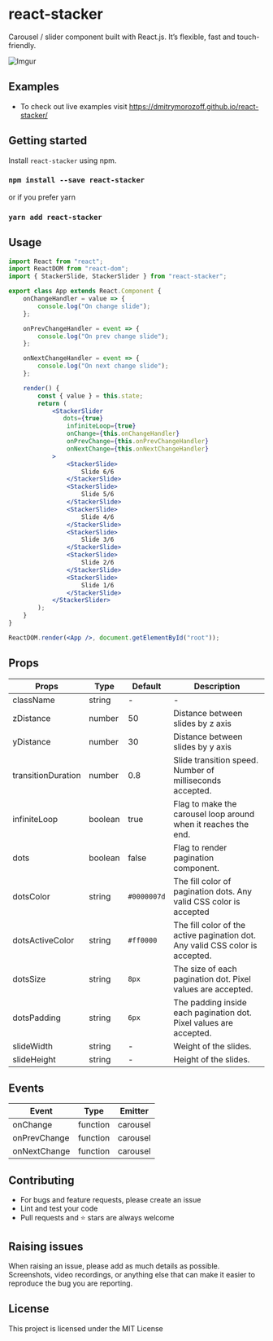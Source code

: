# react-stacker

Carousel / slider component built with React.js. It’s flexible, fast and touch-friendly.

![Imgur](https://i.imgur.com/4guLYcr.gif)

## Examples

-   To check out live examples visit https://dmitrymorozoff.github.io/react-stacker/

## Getting started

Install `react-stacker` using npm.

### `npm install --save react-stacker`

or if you prefer yarn

### `yarn add react-stacker`

## Usage

```jsx
import React from "react";
import ReactDOM from "react-dom";
import { StackerSlide, StackerSlider } from "react-stacker";

export class App extends React.Component {
    onChangeHandler = value => {
        console.log("On change slide");
    };

    onPrevChangeHandler = event => {
        console.log("On prev change slide");
    };

    onNextChangeHandler = event => {
        console.log("On next change slide");
    };

    render() {
        const { value } = this.state;
        return (
            <StackerSlider
               dots={true}
                infiniteLoop={true}
                onChange={this.onChangeHandler}
                onPrevChange={this.onPrevChangeHandler}
                onNextChange={this.onNextChangeHandler}
            >
                <StackerSlide>
                    Slide 6/6
                </StackerSlide>
                <StackerSlide>
                    Slide 5/6
                </StackerSlide>
                <StackerSlide>
                    Slide 4/6
                </StackerSlide>
                <StackerSlide>
                    Slide 3/6
                </StackerSlide>
                <StackerSlide>
                    Slide 2/6
                </StackerSlide>
                <StackerSlide>
                    Slide 1/6
                </StackerSlide>
            </StackerSlider>
        );
    }
}

ReactDOM.render(<App />, document.getElementById("root"));
```

## Props

| Props              | Type    | Default     | Description                                                                   |
| ------------------ | ------- | ----------- | ----------------------------------------------------------------------------- |
| className          | string  | -           | -                                                                             |
| zDistance          | number  | 50          | Distance between slides by z axis                                             |
| yDistance          | number  | 30          | Distance between slides by y axis                                             |
| transitionDuration | number  | 0.8         | Slide transition speed. Number of milliseconds accepted.                      |
| infiniteLoop       | boolean | true        | Flag to make the carousel loop around when it reaches the end.                |
| dots               | boolean | false       | Flag to render pagination component.                                          |
| dotsColor          | string  | `#0000007d` | The fill color of pagination dots. Any valid CSS color is accepted            |
| dotsActiveColor    | string  | `#ff0000`   | The fill color of the active pagination dot. Any valid CSS color is accepted. |
| dotsSize           | string  | `8px`       | The size of each pagination dot. Pixel values are accepted.                   |
| dotsPadding        | string  | `6px`       | The padding inside each pagination dot. Pixel values are accepted.            |
| slideWidth         | string  | -           | Weight of the slides.                                                         |
| slideHeight        | string  | -           | Height of the slides.                                                         |

## Events

| Event        | Type     | Emitter  |
| ------------ | -------- | -------- |
| onChange     | function | carousel |
| onPrevChange | function | carousel |
| onNextChange | function | carousel |

## Contributing

- For bugs and feature requests, please create an issue
- Lint and test your code
- Pull requests and ⭐ stars are always welcome

## Raising issues

When raising an issue, please add as much details as possible. Screenshots, video recordings, or anything else that can make it easier to reproduce the bug you are reporting.

## License

This project is licensed under the MIT License